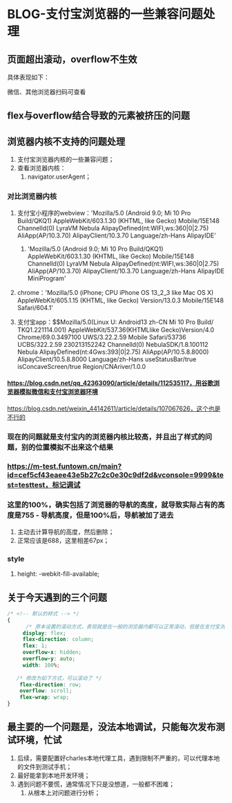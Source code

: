 # BLOG-支付宝浏览器的一些兼容问题处理

## 页面超出滚动，overflow不生效

具体表现如下：

微信、其他浏览器扫码可查看

## flex与overflow结合导致的元素被挤压的问题

## 浏览器内核不支持的问题处理

1. 支付宝浏览器内核的一些兼容问题；
2. 查看浏览器内核：
   1. navigator.userAgent；

### 对比浏览器内核

1. 支付宝小程序的webview：'Mozilla/5.0 (Android 9.0; Mi 10 Pro Build/QKQ1) AppleWebKit/603.1.30 (KHTML, like Gecko) Mobile/15E148 ChannelId(0) LyraVM Nebula  AlipayDefined(nt:WIFI,ws:360|0|2.75) AliApp(AP/10.3.70) AlipayClient/10.3.70 Language/zh-Hans AlipayIDE'
   1. 'Mozilla/5.0 (Android 9.0; Mi 10 Pro Build/QKQ1) AppleWebKit/603.1.30 (KHTML, like Gecko) Mobile/15E148 ChannelId(0) LyraVM Nebula  AlipayDefined(nt:WIFI,ws:360|0|2.75) AliApp(AP/10.3.70) AlipayClient/10.3.70 Language/zh-Hans AlipayIDE MiniProgram'

2. chrome：'Mozilla/5.0 (iPhone; CPU iPhone OS 13_2_3 like Mac OS X) AppleWebKit/605.1.15 (KHTML, like Gecko) Version/13.0.3 Mobile/15E148 Safari/604.1'

3. 支付宝app：$$Mozilla/5.0(Linux U: Android13 zh-CN Mi 10 Pro Build/
TKQ1.221114.001) AppleWebKit/537.36(KHTMLlike Gecko)Version/4.0 Chrome/69.0.3497100 UWS/3.22.2.59 Mobile Safari/53736 UCBS/322.2.59 230213152242 Channelld(0) NebulaSDK/1.8.100112 Nebula AlipayDefined(nt:4Gws:393|0|2.75) AliApp(AP/10.5.8.8000) AlipayClient/10.5.8.8000 Language/zh-Hans useStatusBar/true isConcaveScreen/true Region/CNAriver/1.0.0

#### <https://blog.csdn.net/qq_42363090/article/details/112535117，用谷歌浏览器模拟微信和支付宝浏览器环境>

<https://blog.csdn.net/weixin_44142611/article/details/107067626，这个也是不行的>

### 现在的问题就是支付宝内的浏览器内核比较高，并且出了样式的问题，别的位置模拟不出来这个结果

### <https://m-test.funtown.cn/main?id=cef5cf43eaee43e5b27c2c0e30c9df2d&vconsole=9999&test=testtest，标记调试>

### 这里的100%，确实包括了浏览器的导航的高度，就导致实际占有的高度是755 - 导航高度，但是100%后，导航被加了进去

1. 主动去计算导航的高度，然后删除；
2. 正常应该是688，这里相差67px；

### style

1. height: -webkit-fill-available;

## 关于今天遇到的三个问题

```css
/* <!-- 默认的样式 --> */
{
      /* 原本设置的滚动方式，表现就是在一般的浏览器内都可以正常滚动，但是在支付宝浏览器内不能滚动，会被压缩在一起 */
     display: flex;
     flex-direction: column;
     flex: 1;
     overflow-x: hidden;
     overflow-y: auto;
     width: 100%;
   
   /* 修改为如下方式，可以滚动了 */
    flex-direction: row;
    overflow: scroll;
    flex-wrap: wrap;
}
```

## 最主要的一个问题是，没法本地调试，只能每次发布测试环境，忙试

1. 后续，需要配置好charles本地代理工具，遇到限制不严重的，可以代理本地的文件到测试手机；
2. 最好能拿到本地开发环境；
3. 遇到问题不要慌，通常情况下只是没想道，一般都不困难；
   1. 从根本上对问题进行分析；
